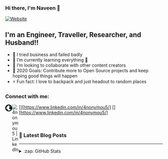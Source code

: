 ### Hi there, I'm Naveen  👋

[![Website](https://img.shields.io/website?label=neevan.me&style=for-the-badge&url=https%3A%2F%2Fneevan.me)](https://neevan.com)


## I'm an Engineer, Traveller, Researcher, and Husband!!

- 🔭 I tried business and failed badly
- 🌱 I’m currently learning everything 🤣
- 👯 I’m looking to collaborate with other content creators
- 🥅 2020 Goals: Contribute more to Open Source projects and keep hoping good things will happen
- ⚡ Fun fact: I love to backpack and just headout to random places


### Connect with me:

[<img align="left" alt="neevan.me" width="22px" src="https://raw.githubusercontent.com/iconic/open-iconic/master/svg/globe.svg" />][https://www.linkedin.com/in/4nonymou5/]
[<img align="left" alt="4nonymou5 | LinkedIn" width="22px" src="https://cdn.jsdelivr.net/npm/simple-icons@v3/icons/linkedin.svg" />][https://www.linkedin.com/in/4nonymou5/]


<br />



### 📕 Latest Blog Posts

<!-- BLOG-POST-LIST:START -->

<!-- BLOG-POST-LIST:END -->


---



<details>
  <summary>:zap: GitHub Stats</summary>

  <img align="left" alt="Naveen's GitHub Stats" src="https://github-readme-stats.codestackr.vercel.app/api?username=4nonymou5&show_icons=true&hide_border=true" />

</details>


